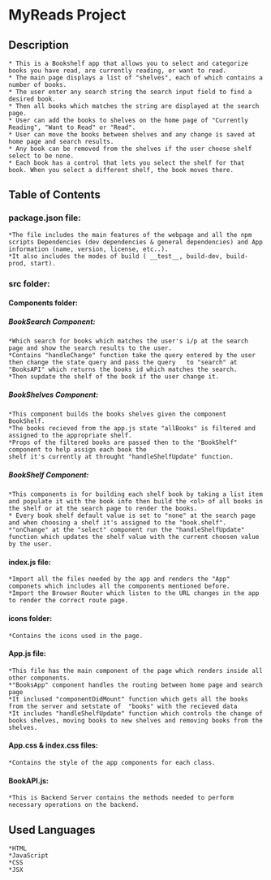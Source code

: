# MyReads Project

## Description

    * This is a Bookshelf app that allows you to select and categorize books you have read, are currently reading, or want to read.
    * The main page displays a list of "shelves", each of which contains a number of books.
    * The user enter any search string the search input field to find a desired book.
    * Then all books which matches the string are displayed at the search page.
    * User can add the books to shelves on the home page of "Currently Reading", "Want to Read" or "Read".
    * User can move the books between shelves and any change is saved at home page and search results.
    * Any book can be removed from the shelves if the user choose shelf select to be none.
    * Each book has a control that lets you select the shelf for that book. When you select a different shelf, the book moves there.
  
## Table of Contents

   ### package.json file:
   
    *The file includes the main features of the webpage and all the npm scripts Dependencies (dev dependencies & general dependencies) and App 
    information (name, version, license, etc..).
    *It also includes the modes of build ( __test__, build-dev, build-prod, start).
       
   ### src folder:
   
   #### Components folder:
   ##### BookSearch Component:
    *Which search for books which matches the user's i/p at the search page and show the search results to the user.
    *Contains "handleChange" function take the query entered by the user then change the state query and pass the query   to "search" at "BooksAPI" which returns the books id which matches the search.
    *Then supdate the shelf of the book if the user change it. 
   ##### BookShelves Component:
    *This component builds the books shelves given the component BookShelf.
    *The books recieved from the app.js state "allBooks" is filtered and assigned to the appropriate shelf.
    *Props of the filtered books are passed then to the "BookShelf" component to help assign each book the 
    shelf it's currently at throught "handleShelfUpdate" function.
   ##### BookShelf Component:
    *This components is for building each shelf book by taking a list item and populate it with the book info then build the <ol> of all books in the shelf or at the search page to render the books.
    * Every book shelf default value is set to "none" at the search page and when choosing a shelf it's assigned to the "book.shelf".
    *"onChange" at the "select" component run the "handleShelfUpdate" function which updates the shelf value with the current choosen value by the user.

   #### index.js file: 
    *Import all the files needed by the app and renders the "App" componets which includes all the components mentioned before.
    *Import the Browser Router which listen to the URL changes in the app to render the correct route page.
       
   #### icons folder:
    *Contains the icons used in the page.

   #### App.js file:
    *This file has the main component of the page which renders inside all other components.
    *"BooksApp" component handles the routing between home page and search page
    *It inclused "componentDidMount" function which gets all the books from the server and setstate of  "books" with the recieved data
    *It includes "handleShelfUpdate" function which controls the change of books shelves, moving books to new shelves and removing books from the shelves.

   #### App.css & index.css files:
    *Contains the style of the app components for each class.

   #### BookAPI.js:
    *This is Backend Server contains the methods needed to perform necessary operations on the backend.
## Used Languages
    *HTML
    *JavaScript
    *CSS
    *JSX  